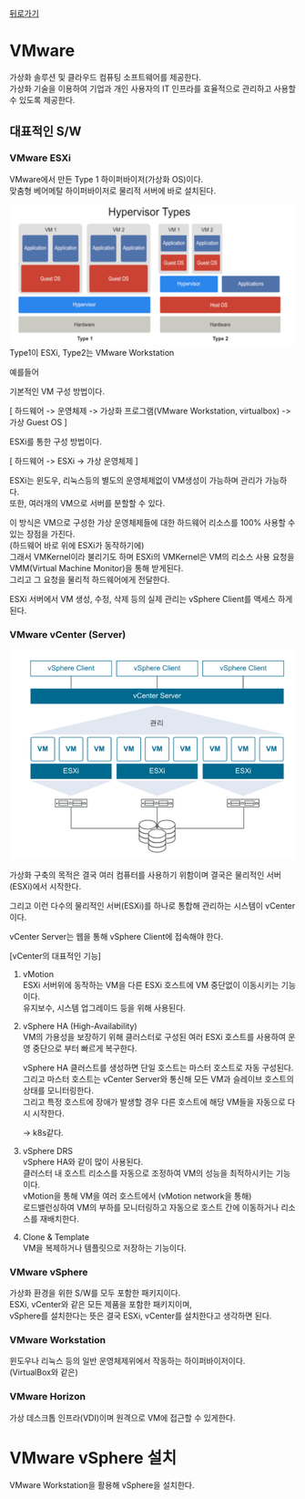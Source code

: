 [뒤로가기](../../README.md)<br>

# VMware

가상화 솔루션 및 클라우드 컴퓨팅 소프트웨어를 제공한다.<br>
가상화 기술을 이용하여 기업과 개인 사용자의 IT 인프라를 효율적으로 관리하고
사용할 수 있도록 제공한다.<br>

## 대표적인 S/W

### VMware ESXi

VMware에서 만든 Type 1 하이퍼바이저(가상화 OS)이다.<br>
맞춤형 베어메탈 하이퍼바이저로 물리적 서버에 바로 설치된다.<br>

![img](../Img/vmware1.png)<br>
Type1이 ESXi, Type2는 VMware Workstation<br>

예를들어<br>

기본적인 VM 구성 방법이다.<br>

[ 하드웨어 -> 운영체제 -> 가상화 프로그램(VMware Workstation, virtualbox) -> 가상 Guest OS ]<br>

ESXi를 통한 구성 방법이다.<br>

[ 하드웨어 -> ESXi -> 가상 운영체제 ]<br>

ESXi는 윈도우, 리눅스등의 별도의 운영체제없이 VM생성이 가능하며 관리가 가능하다.<br>
또한, 여러개의 VM으로 서버를 분할할 수 있다.<br>

이 방식은 VM으로 구성한 가상 운영체제들에 대한 하드웨어 리소스를 100% 사용할 수 있는 장점을 가진다.<br> (하드웨어 바로 위에 ESXi가 동작하기에)<br>
그래서 VMKernel이라 불리기도 하며 ESXi의 VMKernel은 VM의 리소스 사용 요청을<br>
VMM(Virtual Machine Monitor)을 통해 받게된다.<br>
그리고 그 요청을 물리적 하드웨어에게 전달한다.<br>

ESXi 서버에서 VM 생성, 수정, 삭제 등의 실제 관리는 vSphere Client를 액세스 하게된다.

### VMware vCenter (Server)

![img](../Img/vmware2.png)<br>

가상화 구축의 목적은 결국 여러 컴퓨터를 사용하기 위함이며 결국은 물리적인 서버(ESXi)에서 시작한다.<br>

그리고 이런 다수의 물리적인 서버(ESXi)를 하나로 통합해 관리하는 시스템이
vCenter이다.<br>

vCenter Server는 웹을 통해 vSphere Client에 접속해야 한다.<br>

[vCenter의 대표적인 기능]<br>

1. vMotion<br>
   ESXi 서버위에 동작하는 VM을 다른 ESXi 호스트에 VM 중단없이 이동시키는 기능이다.<br>
   유지보수, 시스템 업그레이드 등을 위해 사용된다.<br>

2. vSphere HA (High-Availability)<br>
   VM의 가용성을 보장하기 위해 클러스터로 구성된 여러 ESXi 호스트를 사용하여
   운영 중단으로 부터 빠르게 복구한다.<br>

   vSphere HA 클러스트를 생성하면 단일 호스트는 마스터 호스트로 자동 구성된다.<br>
   그리고 마스터 호스트는 vCenter Server와 통신해 모든 VM과 슬레이브 호스트의 상태를 모니터링한다.<br>
   그리고 특정 호스트에 장애가 발생할 경우 다른 호스트에 해당 VM들을 자동으로 다시 시작한다.<br>

   -> k8s같다.<br>

3. vSphere DRS<br>
   vSphere HA와 같이 많이 사용된다.<br>
   클러스터 내 호스트 리소스를 자동으로 조정하여 VM의 성능을 최적하시키는 기능이다.<br>
   vMotion을 통해 VM을 여러 호스트에서 (vMotion network을 통해)<br>로드밸런싱하여 VM의 부하를 모니터링하고 자동으로 호스트 간에 이동하거나 리소스를 재배치한다.<br>

4. Clone & Template<br>
   VM을 복제하거나 템플릿으로 저장하는 기능이다.<br>

### VMware vSphere

가상화 환경을 위한 S/W를 모두 포함한 패키지이다.<br>
ESXi, vCenter와 같은 모든 제품을 포함한 패키지이며,<br>
vSphere를 설치한다는 뜻은 결국 ESXi, vCenter를 설치한다고 생각하면 된다.<br>

### VMware Workstation

윈도우나 리눅스 등의 일반 운영체제위에서 작동하는 하이퍼바이저이다.<br>
(VirtualBox와 같은)<br>

### VMware Horizon

가상 데스크톱 인프라(VDI)이며 원격으로 VM에 접근할 수 있게한다.<br>

# VMware vSphere 설치

VMware Workstation을 활용해 vSphere을 설치한다.
